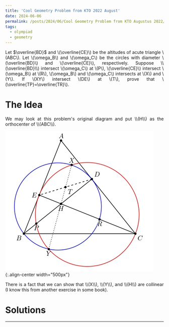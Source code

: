 ```yaml
---
title: 'Cool Geometry Problem from KTO 2022 August'
date: 2024-06-06
permalink: /posts/2024/06/Cool Geometry Problem from KTO Augustus 2022/
tags:
  - olympiad
  - geometry
---
```

<p align="justify">
Let $\overline{BD}$ and \(\overline{CE}\) be the altitudes of acute triangle \(ABC\). Let \(\omega_B\) and \(\omega_C\) be the circles with diameter \(\overline{BD}\) and \(\overline{CE}\), respectively. Suppose \\(\overline{BD}\\) intersect \(\omega_C\) at \(P\), \(\overline{CE}\) intersect \(\omega_B\) at \(R\), \(\omega_B\) and \(\omega_C\) intersects at \(X\) and \(Y\). If \(XY\) intersect \(DE\) at \(T\), prove that \(\overline{TP}=\overline{TR}\).</p>

The Idea
======

<p align="justify"> We may look at this problem's original diagram and put \\(H\\) as the orthocenter of \\(ABC\\). </p>

![original diagram](/images/blog1/g1.jpg){:.align-center width="500px"}

<p align="justify"> There is a fact that we can show that \\(X\\), \\(Y\\), and \\(H\\) are collinear (I know this from another exercise in some book).</p>

Solutions
======

------
